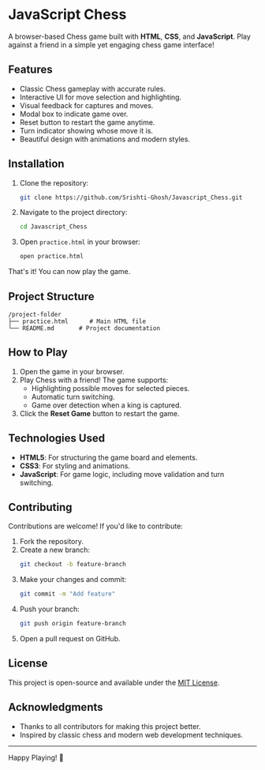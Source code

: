 # JavaScript Chess

A browser-based Chess game built with **HTML**, **CSS**, and **JavaScript**. Play against a friend in a simple yet engaging chess game interface!

## Features

- Classic Chess gameplay with accurate rules.
- Interactive UI for move selection and highlighting.
- Visual feedback for captures and moves.
- Modal box to indicate game over.
- Reset button to restart the game anytime.
- Turn indicator showing whose move it is.
- Beautiful design with animations and modern styles.

## Installation

1. Clone the repository:
   ```bash
   git clone https://github.com/Srishti-Ghosh/Javascript_Chess.git
   ```

2. Navigate to the project directory:
   ```bash
   cd Javascript_Chess
   ```

3. Open `practice.html` in your browser:
   ```bash
   open practice.html
   ```

That's it! You can now play the game.

## Project Structure

```
/project-folder
├── practice.html      # Main HTML file
└── README.md       # Project documentation
```

## How to Play

1. Open the game in your browser.
2. Play Chess with a friend! The game supports:
   - Highlighting possible moves for selected pieces.
   - Automatic turn switching.
   - Game over detection when a king is captured.
3. Click the **Reset Game** button to restart the game.

## Technologies Used

- **HTML5**: For structuring the game board and elements.
- **CSS3**: For styling and animations.
- **JavaScript**: For game logic, including move validation and turn switching.

## Contributing

Contributions are welcome! If you'd like to contribute:
1. Fork the repository.
2. Create a new branch:
   ```bash
   git checkout -b feature-branch
   ```
3. Make your changes and commit:
   ```bash
   git commit -m "Add feature"
   ```
4. Push your branch:
   ```bash
   git push origin feature-branch
   ```
5. Open a pull request on GitHub.

## License

This project is open-source and available under the [MIT License](LICENSE).

## Acknowledgments

- Thanks to all contributors for making this project better.
- Inspired by classic chess and modern web development techniques.

---
Happy Playing! 🎉
